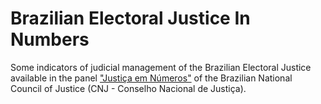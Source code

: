 # Brazilian Electoral Justice In Numbers

Some indicators of judicial management of the Brazilian Electoral Justice available 
in the panel ["Justiça em Números"](https://paineis.cnj.jus.br/QvAJAXZfc/opendoc.htm?document=qvw_l%2FPainelCNJ.qvw&host=QVS%40neodimio03&anonymous=true&sheet=shResumoDespFT) 
of the Brazilian National Council of Justice (CNJ - Conselho Nacional de Justiça). 